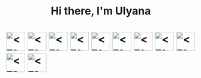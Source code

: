 <h1 align="center">Hi there, I'm Ulyana<h1>

<img src="https://w7.pngwing.com/pngs/79/518/png-transparent-js-react-js-logo-react-react-native-logos-icon-thumbnail.png" alt="<текст>" width="50px"></img>
<img src="[https://w7.pngwing.com/pngs/79/518/png-transparent-js-react-js-logo-react-react-native-logos-icon-thumbnail.png](https://upload.wikimedia.org/wikipedia/commons/thumb/e/e3/ESLint_logo.svg/1200px-ESLint_logo.svg.png)" alt="<текст>" width="50px"></img>
<img src="[https://w7.pngwing.com/pngs/79/518/png-transparent-js-react-js-logo-react-react-native-logos-icon-thumbnail.png](https://seeklogo.com/images/M/material-ui-logo-5BDCB9BA8F-seeklogo.com.png)" alt="<текст>" width="50px"></img>
<img src="[https://w7.pngwing.com/pngs/79/518/png-transparent-js-react-js-logo-react-react-native-logos-icon-thumbnail.png](https://e7.pngegg.com/pngimages/669/447/png-clipart-redux-react-javascript-freecodecamp-npm-others-miscellaneous-purple-thumbnail.png)" alt="<текст>" width="50px"></img>
<img src="[https://w7.pngwing.com/pngs/79/518/png-transparent-js-react-js-logo-react-react-native-logos-icon-thumbnail.png](https://img2.freepng.ru/20180510/trw/kisspng-html-css-design-and-build-web-sites-web-develop-5af50c33d59ff9.681459051526008883875.jpg)" alt="<текст>" width="50px"></img>
<img src="[https://w7.pngwing.com/pngs/79/518/png-transparent-js-react-js-logo-react-react-native-logos-icon-thumbnail.png](https://upload.wikimedia.org/wikipedia/commons/thumb/6/61/HTML5_logo_and_wordmark.svg/1200px-HTML5_logo_and_wordmark.svg.png)" alt="<текст>" width="50px"></img>
<img src="[https://w7.pngwing.com/pngs/79/518/png-transparent-js-react-js-logo-react-react-native-logos-icon-thumbnail.png](https://e7.pngegg.com/pngimages/220/595/png-clipart-javascript-logo-product-design-brand-angularjs-dashboard-templates-angle-text.png)" alt="<текст>" width="50px"></img>
<img src="[https://w7.pngwing.com/pngs/79/518/png-transparent-js-react-js-logo-react-react-native-logos-icon-thumbnail.png](https://w7.pngwing.com/pngs/252/959/png-transparent-mysql-database-server-microsoft-sql-server-others-text-logo-brand.png)" alt="<текст>" width="50px"></img>
<img src="[https://w7.pngwing.com/pngs/79/518/png-transparent-js-react-js-logo-react-react-native-logos-icon-thumbnail.png](https://img2.freepng.ru/20180425/jrw/kisspng-node-js-javascript-web-application-express-js-comp-5ae0f84e2a4242.1423638015246930701731.jpg)" alt="<текст>" width="50px"></img>
<img src="[[https://w7.pngwing.com/pngs/79/518/png-transparent-js-react-js-logo-react-react-native-logos-icon-thumbnail.png](https://img2.freepng.ru/20180425/jrw/kisspng-node-js-javascript-web-application-express-js-comp-5ae0f84e2a4242.1423638015246930701731.jpg)](https://upload.wikimedia.org/wikipedia/commons/a/ad/Figma-1-logo.png)" alt="<текст>" width="50px"></img>
<img src="[[https://w7.pngwing.com/pngs/79/518/png-transparent-js-react-js-logo-react-react-native-logos-icon-thumbnail.png](https://img2.freepng.ru/20180425/jrw/kisspng-node-js-javascript-web-application-express-js-comp-5ae0f84e2a4242.1423638015246930701731.jpg)](https://e7.pngegg.com/pngimages/559/367/png-clipart-postgresql-object-relational-database-oracle-database-freebsd-icon-text-logo-thumbnail.png)" alt="<текст>" width="50px"></img>
